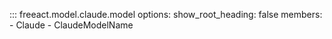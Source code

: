 ::: freeact.model.claude.model
    options:
      show_root_heading: false
      members:
      - Claude
      - ClaudeModelName

